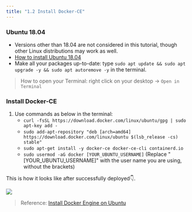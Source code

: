 ```yaml
---
title: "1.2 Install Docker-CE"
---
```


### Ubuntu 18.04

- Versions other than 18.04 are not considered in this tutorial, though other Linux distributions may work as well.
- [How to install Ubuntu 18.04](https://phoenixnap.com/kb/how-to-install-ubuntu-18-04)
- Make all your packages up-to-date: type `sudo apt update && sudo apt upgrade -y && sudo apt autoremove -y` in the terminal.

> How to open your Terminal: right click on your desktop → `Open in Terminal`

### Install Docker-CE

1. Use commands as below in the terminal:
    - `curl -fsSL https://download.docker.com/linux/ubuntu/gpg | sudo apt-key add -`
    - `sudo add-apt-repository "deb [arch=amd64] https://download.docker.com/linux/ubuntu $(lsb_release -cs) stable"`
    - `sudo apt-get install -y docker-ce docker-ce-cli containerd.io`
    - `sudo usermod -aG docker [YOUR_UBUNTU_USERNAME]` (Replace "[YOUR_UBUNTU_USERNAME]" with the user name you are using, without the brackets)

This is how it looks like after successfully deployed👇.

![](/images/docs/poc3/1.2.png)

> Reference: [Install Docker Engine on Ubuntu](https://docs.docker.com/engine/install/ubuntu/)
